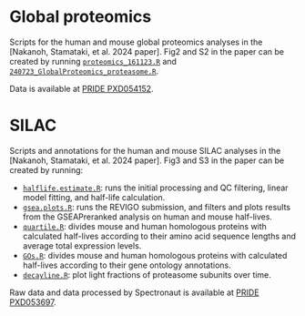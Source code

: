 # Global proteomics

Scripts for the human and mouse global proteomics analyses in the [Nakanoh, Stamataki, et al. 2024 paper].
Fig2 and S2 in the paper can be created by running [`proteomics_161123.R`](Global/proteomics_161123.R) 
and [`240723_GlobalProteomics_proteasome.R`](Global/240723_GlobalProteomics_proteasome.R).

Data is available at [PRIDE PXD054152](https://www.ebi.ac.uk/pride/).

# SILAC

Scripts and annotations for the human and mouse SILAC analyses in the [Nakanoh, Stamataki, et al. 2024 paper].
Fig3 and S3 in the paper can be created by running:

* [`halflife.estimate.R`](SILAC/halflife.estimate.R): runs the initial processing and QC filtering, linear model fitting, and half-life calculation. 
* [`gsea.plots.R`](SILAC/gsea.plots.R): runs the REVIGO submission, and filters and plots results from the GSEAPreranked analysis on human and mouse half-lives. 
* [`quartile.R`](SILAC/quartile.R): divides mouse and human homologous proteins with calculated half-lives according to their amino acid sequence lengths and average total expression levels.
* [`GOs.R`](SILAC/GOs.R): divides mouse and human homologous proteins with calculated half-lives according to their gene ontology annotations.
* [`decayline.R`](SILAC/decayline.R): plot light fractions of proteasome subunits over time.

Raw data and data processed by Spectronaut is available at [PRIDE PXD053697](https://www.ebi.ac.uk/pride/).
